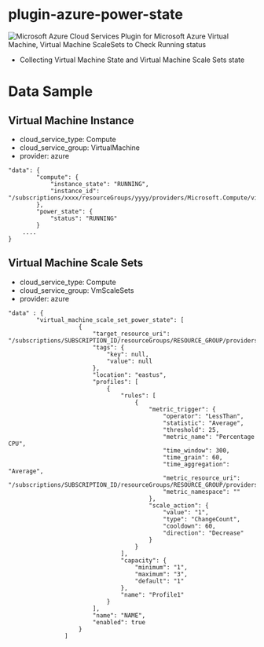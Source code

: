# plugin-azure-power-state 
![Microsoft Azure Cloud Services](https://spaceone-custom-assets.s3.ap-northeast-2.amazonaws.com/console-assets/icons/azure-cloud-services.svg) 
 Plugin for Microsoft Azure Virtual Machine, Virtual Machine ScaleSets to Check Running status
- Collecting Virtual Machine State and Virtual Machine Scale Sets state


# Data Sample

## Virtual Machine Instance

- cloud_service_type: Compute
- cloud_service_group: VirtualMachine
- provider: azure

~~~
"data": {
        "compute": {
            "instance_state": "RUNNING",
            "instance_id": "/subscriptions/xxxx/resourceGroups/yyyy/providers/Microsoft.Compute/virtualMachines/zzz"
        },
        "power_state": {
            "status": "RUNNING"
        }    
	....
}
~~~



## Virtual Machine Scale Sets

- cloud_service_type: Compute
- cloud_service_group: VmScaleSets
- provider: azure


~~~
"data" : {
        "virtual_machine_scale_set_power_state": [
                    {
                        "target_resource_uri": "/subscriptions/SUBSCRIPTION_ID/resourceGroups/RESOURCE_GROUP/providers/Microsoft.Compute/virtualMachineScaleSets/VMSS_NAME",
                        "tags": {
                            "key": null,
                            "value": null
                        },
                        "location": "eastus",
                        "profiles": [
                            {
                                "rules": [
                                    {
                                        "metric_trigger": {
                                            "operator": "LessThan",
                                            "statistic": "Average",
                                            "threshold": 25,
                                            "metric_name": "Percentage CPU",
                                            "time_window": 300,
                                            "time_grain": 60,
                                            "time_aggregation": "Average",
                                            "metric_resource_uri": "/subscriptions/SUBSCRIPTION_ID/resourceGroups/RESOURCE_GROUP/providers/Microsoft.Compute/virtualMachineScaleSets/VMSS_NAME",
                                            "metric_namespace": ""
                                        },
                                        "scale_action": {
                                            "value": "1",
                                            "type": "ChangeCount",
                                            "cooldown": 60,
                                            "direction": "Decrease"
                                        }
                                    }
                                ],
                                "capacity": {
                                    "minimum": "1",
                                    "maximum": "3",
                                    "default": "1"
                                },
                                "name": "Profile1"
                            }
                        ],
                        "name": "NAME",
                        "enabled": true
                    }
                ]
~~~
